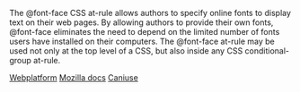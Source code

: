 The @font-face CSS at-rule allows authors to specify online fonts to display text on their web pages. By allowing authors to provide their own fonts, @font-face eliminates the need to depend on the limited number of fonts users have installed on their computers. The @font-face at-rule may be used not only at the top level of a CSS, but also inside any CSS conditional-group at-rule.

[Webplatform](http://docs.webplatform.org/wiki/css/properties/font-size "Webplatform")
[Mozilla docs](https://developer.mozilla.org/en-US/docs/Web/CSS/@font-face "Mozilla")
[Caniuse](http://caniuse.com/#feat=fontface "Caniuse")